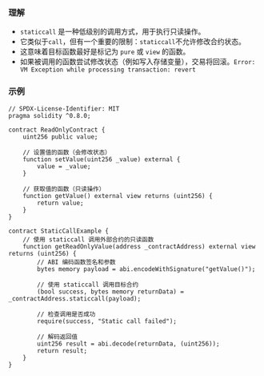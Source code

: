 ### 理解
- ```staticcall``` 是一种低级别的调用方式，用于执行只读操作。
- 它类似于```call```，但有一个重要的限制：```staticcall```不允许修改合约状态。
- 这意味着目标函数最好是标记为 ```pure``` 或 ```view``` 的函数。
- 如果被调用的函数尝试修改状态（例如写入存储变量），交易将回滚。```Error: VM Exception while processing transaction: revert```

### 示例
```
// SPDX-License-Identifier: MIT
pragma solidity ^0.8.0;

contract ReadOnlyContract {
    uint256 public value;

    // 设置值的函数（会修改状态）
    function setValue(uint256 _value) external {
        value = _value;
    }

    // 获取值的函数（只读操作）
    function getValue() external view returns (uint256) {
        return value;
    }
}

contract StaticCallExample {
    // 使用 staticcall 调用外部合约的只读函数
    function getReadOnlyValue(address _contractAddress) external view returns (uint256) {
        // ABI 编码函数签名和参数
        bytes memory payload = abi.encodeWithSignature("getValue()");

        // 使用 staticcall 调用目标合约
        (bool success, bytes memory returnData) = _contractAddress.staticcall(payload);

        // 检查调用是否成功
        require(success, "Static call failed");

        // 解码返回值
        uint256 result = abi.decode(returnData, (uint256));
        return result;
    }
}
```
